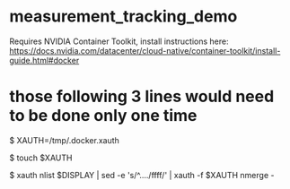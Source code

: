 # measurement_tracking_demo

Requires NVIDIA Container Toolkit, install instructions here: https://docs.nvidia.com/datacenter/cloud-native/container-toolkit/install-guide.html#docker

# those following 3 lines would need to be done only one time
$ XAUTH=/tmp/.docker.xauth

$ touch $XAUTH

$ xauth nlist $DISPLAY | sed -e 's/^..../ffff/' | xauth -f $XAUTH nmerge -
